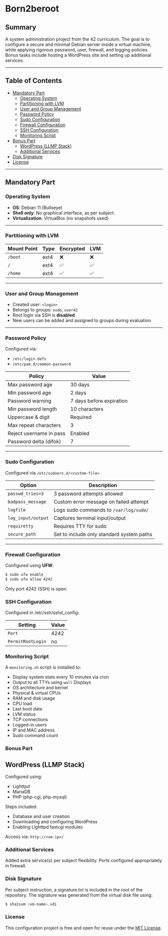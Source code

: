 # Born2beroot

## Summary
A system administration project from the 42 curriculum. The goal is to configure a secure and minimal Debian server inside a virtual machine, while applying rigorous password, user, firewall, and logging policies. Bonus tasks include hosting a WordPress site and setting up additional services.

---

## Table of Contents

- [Mandatory Part](#mandatory-part)
  - [Operating System](#operating-system)
  - [Partitioning with LVM](#partitioning-with-lvm)
  - [User and Group Management](#user-and-group-management)
  - [Password Policy](#password-policy)
  - [Sudo Configuration](#sudo-configuration)
  - [Firewall Configuration](#firewall-configuration)
  - [SSH Configuration](#ssh-configuration)
  - [Monitoring Script](#monitoring-script)
- [Bonus Part](#bonus-part)
  - [WordPress (LLMP Stack)](#wordpress-llmp-stack)
  - [Additional Services](#additional-services)
- [Disk Signature](#disk-signature)
- [License](#license)

---

## Mandatory Part

### Operating System
- **OS**: Debian 11 (Bullseye)
- **Shell only**: No graphical interface, as per subject.
- **Virtualization**: VirtualBox (no snapshots used)

---

### Partitioning with LVM

| Mount Point | Type  | Encrypted | LVM |
|-------------|-------|-----------|-----|
| `/boot`     | ext4  | ❌         | ❌   |
| `/`         | ext4  | ✅         | ✅   |
| `/home`     | ext4  | ✅         | ✅   |

---

### User and Group Management

- Created user: `<login>`
- Belongs to groups: `sudo`, `user42`
- Root login via SSH is **disabled**
- New users can be added and assigned to groups during evaluation

---

### Password Policy

Configured via:
- `/etc/login.defs`
- `/etc/pam.d/common-password`

| Policy                   | Value                    |
|--------------------------|--------------------------|
| Max password age         | 30 days                  |
| Min password age         | 2 days                   |
| Password warning         | 7 days before expiration |
| Min password length      | 10 characters            |
| Uppercase & digit        | Required                 |
| Max repeat characters    | 3                        |
| Reject username in pass  | Enabled                  |
| Password delta (difok)   | 7                        |

---

### Sudo Configuration

Configured via `/etc/sudoers.d/<custom-file>`

| Option               | Description                                  |
|----------------------|----------------------------------------------|
| `passwd_tries=3`     | 3 password attempts allowed                  |
| `badpass_message`    | Custom error message on failed attempt       |
| `logfile`            | Logs sudo commands to `/var/log/sudo/`       |
| `log_input/output`   | Captures terminal input/output               |
| `requiretty`         | Requires TTY for sudo                        |
| `secure_path`        | Set to include only standard system paths    |

---

### Firewall Configuration

Configured using **UFW**:

```bash
$ sudo ufw enable
$ sudo ufw allow 4242
```
Only port 4242 (SSH) is open.

### SSH Configuration
Configured in /etc/ssh/sshd_config:

| Setting               | Value                                  |
|----------------------|----------------------------------------------|
| `Port`     | 4242                |
| `PermitRootLogin`    | no      |


### Monitoring Script
A `monitoring.sh` script is installed to:

- Display system stats every 10 minutes via cron
- Output to all TTYs using `wall`
Displays
- OS architecture and kernel
- Physical & virtual CPUs
- RAM and disk usage
- CPU load
- Last boot date
- LVM status
- TCP connections
- Logged-in users
- IP and MAC address
- Sudo command count

### Bonus Part
## WordPress (LLMP Stack)
Configured using:

- Lighttpd
- MariaDB
- PHP (php-cgi, php-mysql)

Steps included:
- Database and user creation
- Downloading and configuring WordPress
- Enabling Lighttpd fastcgi modules

Access via:
`http://<vm-ip>/`

### Additional Services
Added extra service(s) per subject flexibility. Ports configured appropriately in firewall.

### Disk Signature
Per subject instruction, a signature.txt is included in the root of the repository. The signature was generated from the virtual disk file using:

```bash
$ sha1sum <vm-name>.vdi
```

### License
This configuration project is free and open for reuse under the [MIT License](LICENSE).
